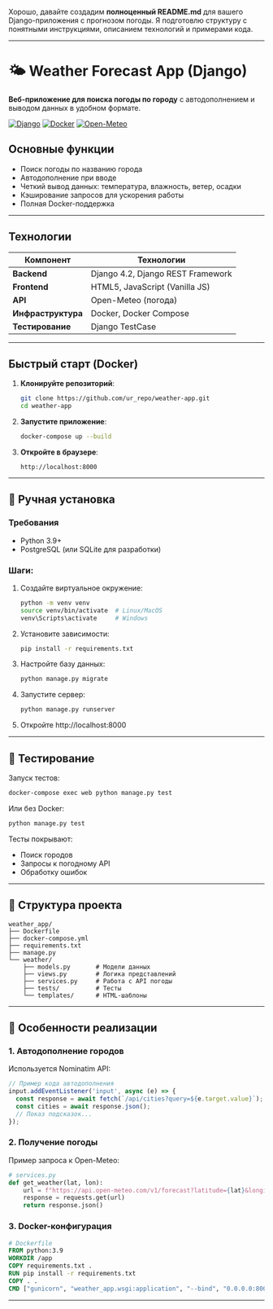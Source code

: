 Хорошо, давайте создадим **полноценный README.md** для вашего Django-приложения с прогнозом погоды. Я подготовлю структуру с понятными инструкциями, описанием технологий и примерами кода.

---

# 🌤️ Weather Forecast App (Django)

**Веб-приложение для поиска погоды по городу** с автодополнением и выводом данных в удобном формате.

[![Django](https://img.shields.io/badge/Django-4.2-brightgreen)](https://www.djangoproject.com/)
[![Docker](https://img.shields.io/badge/Docker-✓-blue)](https://www.docker.com/)
[![Open-Meteo](https://img.shields.io/badge/API-Open_Meteo-orange)](https://open-meteo.com/)

## Основные функции
- Поиск погоды по названию города
- Автодополнение при вводе
- Четкий вывод данных: температура, влажность, ветер, осадки
- Кэширование запросов для ускорения работы
- Полная Docker-поддержка

---

##  Технологии
| Компонент       | Технологии                          |
|-----------------|-------------------------------------|
| **Backend**     | Django 4.2, Django REST Framework   |
| **Frontend**    | HTML5, JavaScript (Vanilla JS)|
| **API**         | Open-Meteo (погода)|
| **Инфраструктура** | Docker, Docker Compose |
| **Тестирование** |  Django TestCase            |

---

##  Быстрый старт (Docker)

1. **Клонируйте репозиторий**:
   ```bash
   git clone https://github.com/ur_repo/weather-app.git
   cd weather-app
   ```

2. **Запустите приложение**:
   ```bash
   docker-compose up --build
   ```

3. **Откройте в браузере**:
   ```
   http://localhost:8000
   ```

---

## 🔧 Ручная установка

### Требования
- Python 3.9+
- PostgreSQL (или SQLite для разработки)

### Шаги:
1. Создайте виртуальное окружение:
   ```bash
   python -m venv venv
   source venv/bin/activate  # Linux/MacOS
   venv\Scripts\activate     # Windows
   ```

2. Установите зависимости:
   ```bash
   pip install -r requirements.txt
   ```

3. Настройте базу данных:
   ```bash
   python manage.py migrate
   ```

4. Запустите сервер:
   ```bash
   python manage.py runserver
   ```

5. Откройте http://localhost:8000

---

## 🧪 Тестирование
Запуск тестов:
```bash
docker-compose exec web python manage.py test
```
Или без Docker:
```bash
python manage.py test
```

Тесты покрывают:
- Поиск городов
- Запросы к погодному API
- Обработку ошибок

---

## 📂 Структура проекта
```
weather_app/
├── Dockerfile
├── docker-compose.yml
├── requirements.txt
├── manage.py
└── weather/
    ├── models.py       # Модели данных
    ├── views.py        # Логика представлений
    ├── services.py     # Работа с API погоды
    ├── tests/          # Тесты
    └── templates/      # HTML-шаблоны
```

---

## 🌟 Особенности реализации

### 1. Автодополнение городов
Используется Nominatim API:
```javascript
// Пример кода автодополнения
input.addEventListener('input', async (e) => {
  const response = await fetch(`/api/cities?query=${e.target.value}`);
  const cities = await response.json();
  // Показ подсказок...
});
```

### 2. Получение погоды
Пример запроса к Open-Meteo:
```python
# services.py
def get_weather(lat, lon):
    url = f"https://api.open-meteo.com/v1/forecast?latitude={lat}&longitude={lon}&current_weather=true"
    response = requests.get(url)
    return response.json()
```

### 3. Docker-конфигурация
```dockerfile
# Dockerfile
FROM python:3.9
WORKDIR /app
COPY requirements.txt .
RUN pip install -r requirements.txt
COPY . .
CMD ["gunicorn", "weather_app.wsgi:application", "--bind", "0.0.0.0:8000"]
```

---

